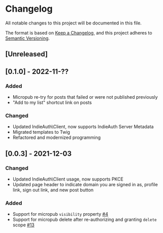 # Changelog
All notable changes to this project will be documented in this file.

The format is based on [Keep a Changelog](https://keepachangelog.com/en/1.0.0/),
and this project adheres to [Semantic Versioning](https://semver.org/spec/v2.0.0.html).

## [Unreleased]

## [0.1.0] - 2022-11-??
### Added
- Micropub re-try for posts that failed or were not published previously
- "Add to my list" shortcut link on posts

### Changed
- Updated IndieAuth\Client, now supports IndieAuth Server Metadata
- Migrated templates to Twig
- Refactored and modernized programming

## [0.0.3] - 2021-12-03
### Changed
- Updated IndieAuth\Client usage, now supports PKCE
- Updated page header to indicate domain you are signed in as, profile link, sign out link, and new post button

### Added
- Support for micropub `visibility` property [#4](https://github.com/gRegorLove/indiebookclub/issues/4)
- Support for micropub delete after re-authorizing and granting `delete` scope [#13](https://github.com/gRegorLove/indiebookclub/issues/13)

